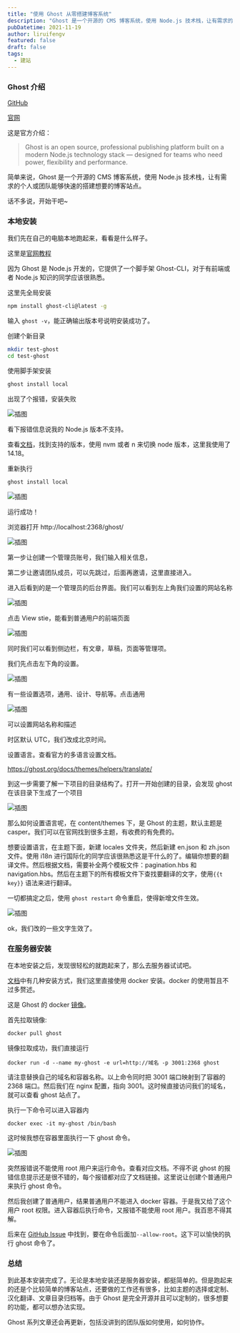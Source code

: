 ```yaml
---
title: "使用 Ghost 从零搭建博客系统"
description: "Ghost 是一个开源的 CMS 博客系统，使用 Node.js 技术栈，让有需求的个人或团队能够快速的搭建想要的博客站点"
pubDatetime: 2021-11-19
author: liruifengv
featured: false
draft: false
tags:
  - 建站
---
```


### Ghost 介绍

[GitHub](https://github.com/tryghost/ghost/)

[官网](https://ghost.org/)

这是官方介绍：

> Ghost is an open source, professional publishing platform built on a modern Node.js technology stack — designed for teams who need power, flexibility and performance.

简单来说，Ghost 是一个开源的 CMS 博客系统，使用 Node.js 技术栈，让有需求的个人或团队能够快速的搭建想要的博客站点。

话不多说，开始干吧~

### 本地安装

我们先在自己的电脑本地跑起来，看看是什么样子。

这里是[官网教程](https://ghost.org/docs/install/local/)

因为 Ghost 是 Node.js 开发的，它提供了一个脚手架 Ghost-CLI，对于有前端或者 Node.js 知识的同学应该很熟悉。

这里先全局安装

```sh
npm install ghost-cli@latest -g
```

输入 `ghost -v`，能正确输出版本号说明安装成功了。

创建个新目录

```sh
mkdir test-ghost
cd test-ghost
```

使用脚手架安装

```sh
ghost install local
```

出现了个报错，安装失败

![插图](https://bucket.liruifengv.com/ghost/img1.webp)

看下报错信息说我的 Node.js 版本不支持。

查看[文档](https://ghost.org/docs/faq/node-versions/)，找到支持的版本，使用 nvm 或者 n 来切换 node 版本，这里我使用了 14.18。

重新执行

```sh
ghost install local
```

![插图](https://bucket.liruifengv.com/ghost/img2.webp)

运行成功！

浏览器打开 http://localhost:2368/ghost/

![插图](https://bucket.liruifengv.com/ghost/img3.webp)

第一步让创建一个管理员账号，我们输入相关信息，

第二步让邀请团队成员，可以先跳过，后面再邀请，这里直接进入。

进入后看到的是一个管理员的后台界面。我们可以看到左上角我们设置的网站名称

![插图](https://bucket.liruifengv.com/ghost/img4.webp)

点击 View stie，能看到普通用户的前端页面

![插图](https://bucket.liruifengv.com/ghost/img5.webp)

同时我们可以看到侧边栏，有文章，草稿，页面等管理项。

我们先点击左下角的设置。

![插图](https://bucket.liruifengv.com/ghost/img6.webp)

有一些设置选项，通用、设计、导航等。点击通用

![插图](https://bucket.liruifengv.com/ghost/img7.webp)

可以设置网站名称和描述

时区默认 UTC，我们改成北京时间。

设置语言。查看官方的多语言设置文档。

https://ghost.org/docs/themes/helpers/translate/

到这一步需要了解一下项目的目录结构了。打开一开始创建的目录，会发现 ghost 在该目录下生成了一个项目

![插图](https://bucket.liruifengv.com/ghost/img8.jpeg)

那么如何设置语言呢，在 content/themes 下，是 Ghost 的主题，默认主题是 casper。我们可以在官网找到很多主题，有收费的有免费的。

想要设置语言，在主题下面，新建 locales 文件夹，然后新建 en.json 和 zh.json 文件。使用 i18n 进行国际化的同学应该很熟悉这是干什么的了。编辑你想要的翻译文件。然后根据文档，需要补全两个模板文件：pagination.hbs 和 navigation.hbs。然后在主题下的所有模板文件下查找要翻译的文字，使用`{{t key}}` 语法来进行翻译。

一切都搞定之后，使用 `ghost restart` 命令重启，使得新增文件生效。

![插图](https://bucket.liruifengv.com/ghost/img9.webp)

ok，我们改的一些文字生效了。

### 在服务器安装

在本地安装之后，发现很轻松的就跑起来了，那么去服务器试试吧。

[文档](https://ghost.org/docs/install/)中有几种安装方式，我们这里直接使用 docker 安装。docker 的使用暂且不过多赘述。

这是 Ghost 的 docker [镜像](https://hub.docker.com/_/ghost/)。

首先拉取镜像:

```sh
docker pull ghost
```

镜像拉取成功，我们直接运行

```
docker run -d --name my-ghost -e url=http://域名 -p 3001:2368 ghost
```

请注意替换自己的域名和容器名称。以上命令同时把 3001 端口映射到了容器的 2368 端口。然后我们在 nginx 配置，指向 3001。这时候直接访问我们的域名，就可以查看 ghost 站点了。

执行一下命令可以进入容器内

```
docker exec -it my-ghost /bin/bash
```

这时候我想在容器里面执行一下 ghost 命令。

![插图](https://bucket.liruifengv.com/ghost/img10.png)

突然报错说不能使用 root 用户来运行命令。查看对应文档。不得不说 ghost 的报错信息提示还是很不错的，每个报错都对应了文档链接。这里说让创建个普通用户来执行 ghost 命令。

然后我创建了普通用户，结果普通用户不能进入 docker 容器。于是我又给了这个用户 root 权限。进入容器后执行命令，又报错不能使用 root 用户。我百思不得其解。

后来在 [GitHub Issue](https://github.com/TryGhost/Ghost-CLI/issues/981) 中找到，要在命令后面加`--allow-root`。这下可以愉快的执行 ghost 命令了。

### 总结

到此基本安装完成了。无论是本地安装还是服务器安装，都挺简单的。但是跑起来的还是个比较简单的博客站点，还要做的工作还有很多，比如主题的选择或定制、汉化翻译、文章目录归档等。由于 Ghost 是完全开源并且可以定制的，很多想要的功能，都可以想办法实现。

Ghost 系列文章还会再更新，包括没讲到的团队版如何使用，如何协作。
